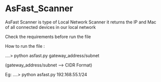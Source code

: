 # AsFast_Scanner
AsFast Scanner is type of Local Network Scanner it returns the IP and Mac of all connected devices in our local network

Check the requirements before run the file

How to run the file :

....> python asfast.py gateway_address/subnet

(gateway_address/subnet  --> CIDR Format)

Eg: ....> python asfast.py 192.168.55.1/24 
